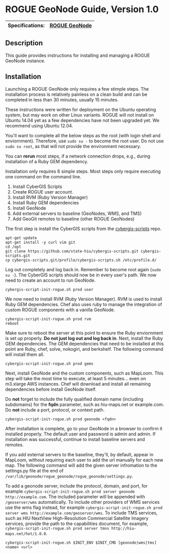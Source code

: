 ROGUE GeoNode Guide, Version 1.0
================

| Specifications: | [ROGUE GeoNode](https://github.com/state-hiu/cybergis-guides/blob/master/1.0/cybergis-guides-roguegeonode-1.0.md) | 
| ---- |  ---- |

## Description

This guide provides instructions for installing and managing a ROGUE GeoNode instance.

## Installation

Launching a ROGUE GeoNode only requires a few stimple steps.  The installation process is relatively painless on a clean build and can be completed in less than 30 minutes, usually 15 minutes.

These instructions were written for deployment on the Ubuntu operating system, but may work on other Linux variants.  ROGUE will not install on Ubuntu 14.04 yet as a few dependencies have not been upgraded yet.  We recommend using Ubuntu 12.04.

You'll want to complete all the below steps as the root (with login shell and enviornment).  Therefore, use `sudo su -` to become the root user.  Do not use `sudo su root`, as that will not provide the environment necessary.

You can **rerun** most steps, if a network connection drops, e.g., during installation of a Ruby GEM dependency.

Installation only requires 6 simple steps.  Most steps only require executing one command on the command line.

1. Install CyberGIS Scripts
2. Create ROGUE user account.
3. Install RVM (Ruby Version Manager)
4. Install Ruby GEM dependencies
5. Install GeoNode
6. Add external servers to baseline (GeoNodes, WMS, and TMS)
6. Add GeoGit remotes to baseline (other ROGUE GeoNodes)


The first step is install the CyberGIS scripts from the [cybergis-scripts](https://github.com/state-hiu/cybergis-scripts) repo.

```
apt-get update
apt-get install -y curl vim git
cd /opt
git clone https://github.com/state-hiu/cybergis-scripts.git cybergis-scripts.git
cp cybergis-scripts.git/profile/cybergis-scripts.sh /etc/profile.d/
```

Log out completely and log back in.  Remember to become root again (`sudo su -`).  The CyberGIS scripts should now be in every user's path.  We now need to create an account to run GeoNode.

```
cybergis-script-init-rogue.sh prod user
```

We now need to install RVM (Ruby Version Manager).  RVM is used to install Ruby GEM dependencies.  Chef also uses ruby to manage the integration of custom ROGUE components with a vanilla GeoNode.

```
cybergis-script-init-rogue.sh prod rvm
reboot
```

Make sure to reboot the server at this point to ensure the Ruby enviornment is set up properly.  **Do not just log out and log back in**.  Next, install the Ruby GEM dependencies.  The GEM dependencies that need to be installed at this point are Ruby, chef, solve, nokogiri, and berkshelf.  The following command will install them all.


```
cybergis-script-init-rogue.sh prod gems
```

Next, install GeoNode and the custom components, such as MapLoom.  This step will take the most time to execute, at least 5 minutes... even on m3.xlarge AWS instances.  Chef will download and install all remaining dependencies before install GeoNode itself.

Do **not** forget to include the fully qualified domain name (including subdomains) for the **fqdn** parameter, such as hiu-maps.net or example.com.  Do **not** include a port, protocol, or context path.

```
cybergis-script-init-rogue.sh prod geonode <fqdn>
```

After installation is complete, go to your GeoNode in a browser to confirm it installed properly.  The default user and password is admin and admin.  If installation was successful, continue to install baseline servers and remotes.

If you add external servers to the baseline, they'll, by default, appear in MapLoom, without requiring each user to add the url manually for each new map.  The following command will add the given server infromation to the settings.py file at the end of  `/var/lib/geonode/rogue_geonode/rogue_geonode/settings.py`.

To add a geonode server, include the protocol, domain, and port, for example `cybergis-script-init-rogue.sh prod server geonode http://example.com`.  The included parameter will be appended with `/geoserver/wms` automatically.  To include other providers of WMS services use the wms flag instead, for example `cybergis-script-init-rogue.sh prod server wms http://example.com/geoserver/wms`.  To include TMS services, such as HIU NextView High-Resolution Commercial Satellite Imagery services, provide the path to the capabilities document, for example, `cybergis-script-init-rogue.sh prod server tmns http://hiu-maps.net/hot/1.0.0`.

```
cybergis-script-init-rogue.sh $INIT_ENV $INIT_CMD [geonode|wms|tms] <name> <url>
```


